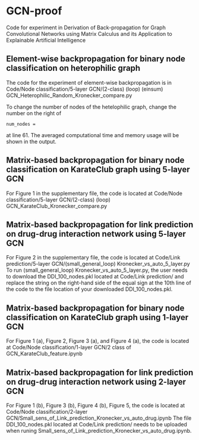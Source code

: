 # GCN-proof
Code for experiment in Derivation of Back-propagation for Graph Convolutional Networks using Matrix Calculus and its Application to Explainable Artificial Intelligence

## Element-wise backpropagation for binary node classification on heterophilic graph
The code for the experiment of element-wise backpropagation is in Code/Node classification/5-layer GCN/(2-class) (loop) (einsum) GCN_Heterophilic_Random_Kronecker_compare.py

To change the number of nodes of the hetelophilic graph, change the number on the right of 
```
num_nodes = 
```
at line 61. The averaged computational time and memory usage will be shown in the output.

## Matrix-based backpropagation for binary node classification on KarateClub graph using 5-layer GCN
For Figure 1 in the supplementary file, the code is located at Code/Node classification/5-layer GCN/(2-class) (loop) GCN_KarateClub_Kronecker_compare.py

## Matrix-based backpropagation for link prediction on drug-drug interaction network using 5-layer GCN
For Figure 2 in the supplementary file, the code is located at Code/Link prediction/5-layer GCN/(small_general_loop) Kronecker_vs_auto_5_layer.py
To run (small_general_loop) Kronecker_vs_auto_5_layer.py, the user needs to download the DDI_100_nodes.pkl located at Code/Link prediction/ and replace the string on the right-hand side of the equal sign at the 10th line of the code to the file location of your downloaded DDI_100_nodes.pkl.

## Matrix-based backpropagation for binary node classification on KarateClub graph using 1-layer GCN
For Figure 1 (a), Figure 2, Figure 3 (a), and Figure 4 (a), the code is located at Code/Node classification/1-layer GCN/2 class of GCN_KarateClub_feature.ipynb

## Matrix-based backpropagation for link prediction on drug-drug interaction network using 2-layer GCN
For Figure 1 (b), Figure 3 (b), Figure 4 (b), Figure 5, the code is located at Code/Node classification/2-layer GCN/Small_sens_of_Link_prediction_Kronecker_vs_auto_drug.ipynb
The file DDI_100_nodes.pkl located at Code/Link prediction/ needs to be uploaded when runing Small_sens_of_Link_prediction_Kronecker_vs_auto_drug.ipynb.
